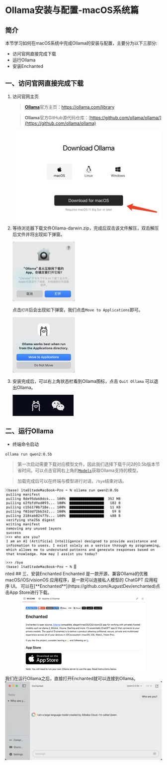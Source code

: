 # Ollama安装与配置-macOS系统篇

## 简介

本节学习如何在macOS系统中完成Ollama的安装与配置，主要分为以下三部分:

* 访问官网直接完成下载
* 运行Ollama
* 安装Enchanted

## 一、访问官网直接完成下载

1. 访问官网主页

   > [**Ollama**](https://ollama.com/download)官方主页：https://ollama.com/library

   > **Ollama**官方GitHub源代码仓库：[https://github.com/ollama/ollama/](https://github.com/ollama/ollama)
   >

   <div style="text-align:center"><img src="../images/C2-1-1.png" width="600"/></div>

2. 等待浏览器下载文件Ollama-darwin.zip，完成后双击该文件解压，双击解压后文件并将出现如下弹窗。

   <img src="../images/C2-1-2.png" width="200"/>

   点击`打开`后会出现如下弹窗，我们点击`Move to Applications`即可。

   <img src="../images/C2-1-3.png" width="200"/>
3. 安装完成后，可以右上角状态栏看到Ollama图标，点击 `Quit Ollama` 可以退出Ollama。

   ![](../images/C2-1-4.jpg)

## 二、运行Ollama

- 终端命令启动

```bash
ollama run qwen2:0.5b
```
> 第一次启动需要下载对应模型文件，因此我们选择下载千问2的0.5b版本节省时间。可以点击官网右上角的[`Models`](https://ollama.com/library)获取Ollama支持的模型。

> 加载完成后可以在终端与模型进行对话，`/bye`结束对话。

<div style="text-align:center"><img src="../images/C2-1-5.png" width="600"/></div>
nted
## 三、安装Enchanted
Enchanted 是一款开源、兼容Ollama的优雅 macOS/iOS/visionOS 应用程序，是一款可以连接私人模型的 ChatGPT 应用程序 UI。
可以在[**Enchanted**](https://github.com/AugustDev/enchanted)点击App Store进行下载。

<div style="text-align:center"><img src="../images/C2-1-6.png" width="400"/></div>
我们在运行Ollama之后，直接打开Enchanted就可以连接到Ollama。

<div style="text-align:center"><img src="../images/C2-1-7.png" width="600"/></div>